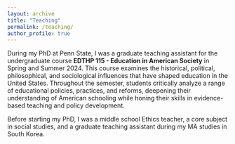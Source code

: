```yaml
---
layout: archive
title: "Teaching"
permalink: /teaching/
author_profile: true
---
```


During my PhD at Penn State, I was a graduate teaching assistant for the undergraduate course **EDTHP 115 - Education in American Society** in Spring and Summer 2024. This course examines the historical, political, philosophical, and sociological influences that have shaped education in the United States. Throughout the semester, students critically analyze a range of educational policies, practices, and reforms, deepening their understanding of American schooling while honing their skills in evidence-based teaching and policy development.

Before starting my PhD, I was a middle school Ethics teacher, a core subject in social studies, and a graduate teaching assistant during my MA studies in South Korea.